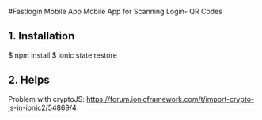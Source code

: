 #Fastlogin Mobile App
Mobile App for Scanning Login- QR Codes



## 1. Installation
$ npm install
$ ionic state restore

## 2. Helps
Problem with cryptoJS: https://forum.ionicframework.com/t/import-crypto-js-in-ionic2/54869/4


 